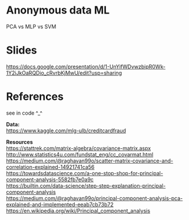 # Anonymous data ML
PCA vs MLP vs SVM 

# Slides
https://docs.google.com/presentation/d/1-UnYifWDvwzbipR0Wk-1Y2iJkOaRQDio_cRvrbKjMwU/edit?usp=sharing

# References
see in code ^_^  

**Data:**  
https://www.kaggle.com/mlg-ulb/creditcardfraud   

**Resources**  
https://stattrek.com/matrix-algebra/covariance-matrix.aspx  
http://www.statistics4u.com/fundstat_eng/cc_covarmat.html    
https://medium.com/@raghavan99o/scatter-matrix-covariance-and-correlation-explained-14921741ca56  
https://towardsdatascience.com/a-one-stop-shop-for-principal-component-analysis-5582fb7e0a9c  
https://builtin.com/data-science/step-step-explanation-principal-component-analysis  
https://medium.com/@raghavan99o/principal-component-analysis-pca-explained-and-implemented-eeab7cb73b72  
https://en.wikipedia.org/wiki/Principal_component_analysis  

